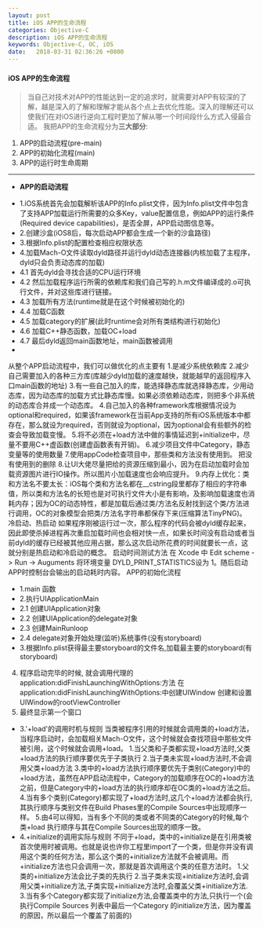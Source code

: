 ```yaml
---
layout: post
title: iOS APP的生命流程
categories: Objective-C
description: iOS APP的生命流程
keywords: Objective-C, OC, iOS
date:   2018-03-31 02:36:26 +0800
---
```



#### iOS APP的生命流程

> 当自己对技术对APP的性能达到一定的追求时，就需要对APP有较深的了解，越是深入的了解和理解才能从各个点上去优化性能。深入的理解还可以使我们在对iOS进行逆向工程时更加了解从哪一个时间段什么方式入侵最合适。
我把APP的生命流程分为**三大部分**:
1. APP的启动流程(pre-main)
2. APP的初始化流程(main)
3. APP的运行时生命周期
-----
- **APP的启动流程**
*   1.iOS系统首先会加载解析该APP的Info.plist文件，因为Info.plist文件中包含了支持APP加载运行所需要的众多Key，value配置信息，例如APP的运行条件(Required device capabilities)，是否全屏，APP启动图信息等。
*    2.创建沙盒(iOS8后，每次启动APP都会生成一个新的沙盒路径)
*    3.根据Info.plist的配置检查相应权限状态
*    4.加载Mach-O文件读取dyld路径并运行dyld动态连接器(内核加载了主程序，dyld只会负责动态库的加载)
*    4.1 首先dyld会寻找合适的CPU运行环境
* 4.2 然后加载程序运行所需的依赖库和我们自己写的.h.m文件编译成的.o可执行文件，并对这些库进行链接。
* 4.3 加载所有方法(runtime就是在这个时候被初始化的)
* 4.4 加载C函数
* 4.5 加载category的扩展(此时runtime会对所有类结构进行初始化)
* 4.6 加载C++静态函数，加载OC+load
* 4.7 最后dyld返回main函数地址，main函数被调用
* 
从整个APP启动流程中，我们可以做优化的点主要有
1.是减少系统依赖库
2.减少自己需要加入的各种三方库(库越少dyld加载的速度越快，就能越早的返回程序入口main函数的地址)
3.有一些自己加入的库，能选择静态库就选择静态库，少用动态库，因为动态库的加载方式比静态库慢。如果必须依赖动态库，则把多个非系统的动态库合并成一个动态库。
4.自己加入的各种framework库根据情况设为optional和required，如果该framework在当前App支持的所有iOS系统版本中都存在，那么就设为required，否则就设为optional，因为optional会有些额外的检查会导致加载变慢。
5.将不必须在+load方法中做的事情延迟到+initialize中，尽量不要用C++虚函数(创建虚函数表有开销)。
6.减少项目文件中Category，静态变量等的使用数量
7.使用appCode检查项目中，那些类和方法没有使用到。 把没有使用到的删除
8.让UI大佬尽量把给的资源压缩到最小，因为在启动加载时会加载资源图片进行IO操作。所以图片小加载速度也会响应提升。
9.内存上优化：类和方法名不要太长：iOS每个类和方法名都在__cstring段里都存了相应的字符串值，所以类和方法名的长短也是对可执行文件大小是有影响，及影响加载速度也消耗内存；因为OC的动态特性，都是加载后通过类/方法名反射找到这个类/方法进行调用，OC的对象模型会把类/方法名字符串都保存下来(压缩算法TinyPNG)。
冷启动、热启动
如果程序刚被运行过一次，那么程序的代码会被dyld缓存起来，因此即使杀掉进程再次重启加载时间也会相对快一点，如果长时间没有启动或者当前dyld的缓存已经被其他应用占据，那么这次启动所花费的时间就要长一点，这就分别是热启动和冷启动的概念。
启动时间测试方法
在 Xcode 中 Edit scheme -> Run -> Auguments 将环境变量 DYLD_PRINT_STATISTICS设为 1。随后启动APP时控制台会输出的启动耗时内容。
APP的初始化流程
* 1.main 函数
* 2.执行UIApplicationMain
* 2.1 创建UIApplication对象
* 2.2 创建UIApplication的delegate对象
* 2.3 创建MainRunloop
* 2.4 delegate对象开始处理(监听)系统事件(没有storyboard)
* 3.根据Info.plist获得最主要storyboard的文件名,加载最主要的storyboard(有storyboard)
4. 程序启动完毕的时候, 就会调用代理的application:didFinishLaunchingWithOptions:方法
在application:didFinishLaunchingWithOptions:中创建UIWindow
创建和设置UIWindow的rootViewController
5. 最终显示第一个窗口
* 3.'+load'的调用时机与规则
当类被程序引用的时候就会调用类的+load方法，当程序启动时，会加载相关Mach-O文件，这个时候就会查找项目中那些文件被引用，这个时候就会调用+load。
1.当父类和子类都实现+load方法时,父类+load方法的执行顺序要优先于子类执行
2.当子类未实现+load方法时,不会调用父类+load方法
3.类中的+load方法执行顺序要优先于类别(Category)中的+load方法，虽然在APP启动流程中，Category的加载顺序在OC的+load方法之前，但是Category中的+load方法的执行顺序却在OC类的+load方法之后。
4.当有多个类别(Category)都实现了+load方法时,这几个+load方法都会执行,其执行顺序与类别文件在Build Phases里的Compile Sources中出现顺序一样。
5.由4可以得知，当有多个不同的类或者不同类的Category的时候,每个类+load 执行顺序与其在Compile Sources出现的顺序一致。
* 4.+initialize的调用实际与规则
不同于+load，类中的+initialize是在引用类被首次使用时被调用。也就是说也许你工程里import了一个类，但是你并没有调用这个类的任何方法，那么这个类的+initialize方法就不会被调用。而+initialize方法也只会调用一次，那就是首次调用这个类的任意方法时。
1.父类的+initialize方法会比子类的先执行
2.当子类未实现+initialize方法时,会调用父类+initialize方法,子类实现+initialize方法时,会覆盖父类+initialize方法.
3.当有多个Category都实现了initialize方法,会覆盖类中的方法,只执行一个(会执行Compile Sources 列表中最后一个Category 的initialize方法，因为覆盖的原因，所以最后一个覆盖了前面的)
